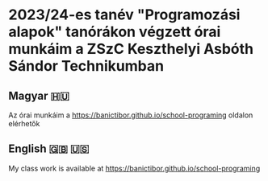 # 2023/24-es tanév "Programozási alapok" tanórákon végzett órai munkáim a ZSzC Keszthelyi Asbóth Sándor Technikumban
## Magyar 🇭🇺
Az órai munkáim a https://banictibor.github.io/school-programing oldalon elérhetők
## English 🇬🇧 🇺🇸
My class work is available at https://banictibor.github.io/school-programing
